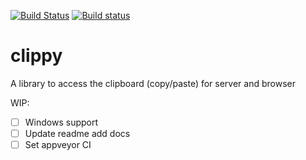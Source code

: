 [![Build Status](https://travis-ci.org/andresaraujo/clippy.svg?branch=master)](https://travis-ci.org/andresaraujo/clippy)
[![Build status](https://ci.appveyor.com/api/projects/status/ufiu8o0wvugr149b?svg=true)](https://ci.appveyor.com/project/andresaraujo/clippy)

# clippy

A library to access the clipboard (copy/paste) for server and browser


WIP:

- [ ] Windows support
- [ ] Update readme add docs
- [ ] Set appveyor CI
